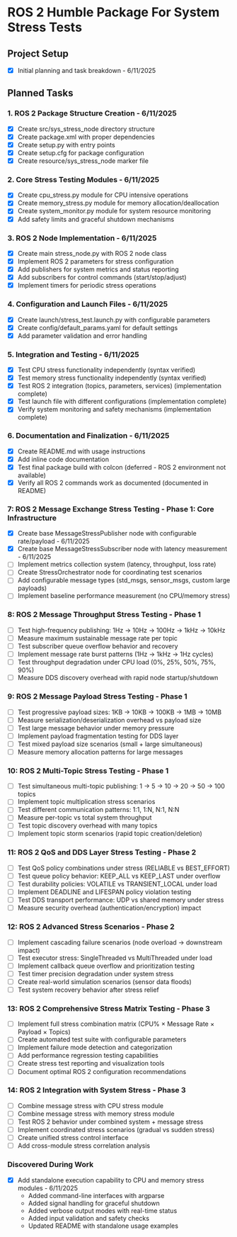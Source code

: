 # ROS 2 Humble Package For System Stress Tests

## Project Setup
- [x] Initial planning and task breakdown - 6/11/2025

## Planned Tasks

### 1. ROS 2 Package Structure Creation - 6/11/2025
- [x] Create src/sys_stress_node directory structure
- [x] Create package.xml with proper dependencies
- [x] Create setup.py with entry points
- [x] Create setup.cfg for package configuration
- [x] Create resource/sys_stress_node marker file

### 2. Core Stress Testing Modules - 6/11/2025
- [x] Create cpu_stress.py module for CPU intensive operations
- [x] Create memory_stress.py module for memory allocation/deallocation
- [x] Create system_monitor.py module for system resource monitoring
- [x] Add safety limits and graceful shutdown mechanisms

### 3. ROS 2 Node Implementation - 6/11/2025
- [x] Create main stress_node.py with ROS 2 node class
- [x] Implement ROS 2 parameters for stress configuration
- [x] Add publishers for system metrics and status reporting
- [x] Add subscribers for control commands (start/stop/adjust)
- [x] Implement timers for periodic stress operations

### 4. Configuration and Launch Files - 6/11/2025
- [x] Create launch/stress_test.launch.py with configurable parameters
- [x] Create config/default_params.yaml for default settings
- [x] Add parameter validation and error handling

### 5. Integration and Testing - 6/11/2025
- [x] Test CPU stress functionality independently (syntax verified)
- [x] Test memory stress functionality independently (syntax verified)
- [x] Test ROS 2 integration (topics, parameters, services) (implementation complete)
- [x] Test launch file with different configurations (implementation complete)
- [x] Verify system monitoring and safety mechanisms (implementation complete)

### 6. Documentation and Finalization - 6/11/2025
- [x] Create README.md with usage instructions
- [x] Add inline code documentation
- [x] Test final package build with colcon (deferred - ROS 2 environment not available)
- [x] Verify all ROS 2 commands work as documented (documented in README)

### 7: ROS 2 Message Exchange Stress Testing - Phase 1: Core Infrastructure
- [x] Create base MessageStressPublisher node with configurable rate/payload - 6/11/2025
- [x] Create base MessageStressSubscriber node with latency measurement - 6/11/2025
- [ ] Implement metrics collection system (latency, throughput, loss rate)
- [ ] Create StressOrchestrator node for coordinating test scenarios
- [ ] Add configurable message types (std_msgs, sensor_msgs, custom large payloads)
- [ ] Implement baseline performance measurement (no CPU/memory stress)

### 8: ROS 2 Message Throughput Stress Testing - Phase 1
- [ ] Test high-frequency publishing: 1Hz → 10Hz → 100Hz → 1kHz → 10kHz
- [ ] Measure maximum sustainable message rate per topic
- [ ] Test subscriber queue overflow behavior and recovery
- [ ] Implement message rate burst patterns (1Hz → 1kHz → 1Hz cycles)
- [ ] Test throughput degradation under CPU load (0%, 25%, 50%, 75%, 90%)
- [ ] Measure DDS discovery overhead with rapid node startup/shutdown

### 9: ROS 2 Message Payload Stress Testing - Phase 1  
- [ ] Test progressive payload sizes: 1KB → 10KB → 100KB → 1MB → 10MB
- [ ] Measure serialization/deserialization overhead vs payload size
- [ ] Test large message behavior under memory pressure
- [ ] Implement payload fragmentation testing for DDS layer
- [ ] Test mixed payload size scenarios (small + large simultaneous)
- [ ] Measure memory allocation patterns for large messages

### 10: ROS 2 Multi-Topic Stress Testing - Phase 1
- [ ] Test simultaneous multi-topic publishing: 1 → 5 → 10 → 20 → 50 → 100 topics
- [ ] Implement topic multiplication stress scenarios
- [ ] Test different communication patterns: 1:1, 1:N, N:1, N:N
- [ ] Measure per-topic vs total system throughput
- [ ] Test topic discovery overhead with many topics
- [ ] Implement topic storm scenarios (rapid topic creation/deletion)

### 11: ROS 2 QoS and DDS Layer Stress Testing - Phase 2
- [ ] Test QoS policy combinations under stress (RELIABLE vs BEST_EFFORT)
- [ ] Test queue policy behavior: KEEP_ALL vs KEEP_LAST under overflow
- [ ] Test durability policies: VOLATILE vs TRANSIENT_LOCAL under load
- [ ] Implement DEADLINE and LIFESPAN policy violation testing
- [ ] Test DDS transport performance: UDP vs shared memory under stress
- [ ] Measure security overhead (authentication/encryption) impact

### 12: ROS 2 Advanced Stress Scenarios - Phase 2
- [ ] Implement cascading failure scenarios (node overload → downstream impact)
- [ ] Test executor stress: SingleThreaded vs MultiThreaded under load
- [ ] Implement callback queue overflow and prioritization testing
- [ ] Test timer precision degradation under system stress
- [ ] Create real-world simulation scenarios (sensor data floods)
- [ ] Test system recovery behavior after stress relief

### 13: ROS 2 Comprehensive Stress Matrix Testing - Phase 3
- [ ] Implement full stress combination matrix (CPU% × Message Rate × Payload × Topics)
- [ ] Create automated test suite with configurable parameters
- [ ] Implement failure mode detection and categorization
- [ ] Add performance regression testing capabilities
- [ ] Create stress test reporting and visualization tools
- [ ] Document optimal ROS 2 configuration recommendations

### 14: ROS 2 Integration with System Stress - Phase 3
- [ ] Combine message stress with CPU stress module
- [ ] Combine message stress with memory stress module
- [ ] Test ROS 2 behavior under combined system + message stress
- [ ] Implement coordinated stress scenarios (gradual vs sudden stress)
- [ ] Create unified stress control interface
- [ ] Add cross-module stress correlation analysis

### Discovered During Work
- [x] Add standalone execution capability to CPU and memory stress modules - 6/11/2025
  - Added command-line interfaces with argparse
  - Added signal handling for graceful shutdown
  - Added verbose output modes with real-time status
  - Added input validation and safety checks
  - Updated README with standalone usage examples
